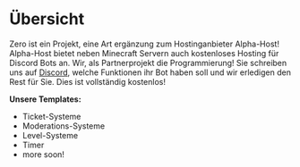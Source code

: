# Übersicht

Zero ist ein Projekt, eine Art ergänzung zum Hostinganbieter Alpha-Host! Alpha-Host bietet neben Minecraft Servern auch kostenloses Hosting für Discord Bots an. Wir, als Partnerprojekt die Programmierung! Sie schreiben uns auf [Discord](https://discord.gg/M2uBPp7pZM), welche Funktionen ihr Bot haben soll und wir erledigen den Rest für Sie. Dies ist vollständig kostenlos! 

**Unsere Templates:**
- Ticket-Systeme
- Moderations-Systeme
- Level-Systeme
- Timer
- more soon!
